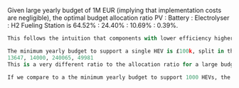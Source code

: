 Given large yearly budget of 1M EUR (implying that implementation costs are negligible),
the optimal budget allocation ratio PV : Battery : Electrolyser : H2 Fueling Station
is 64.52% : 24.40% : 10.69% : 0.39%.

```py
This follows the intuition that components with lower efficiency higher energy wastage need more investment to transmit the same quantity of energy.

The minimum yearly budget to support a single HEV is £100k, split in the PV : Battery : Electrolyser : H2 Fueling Station ratio:
13647, 14000, 240065, 49981
This is a very different ratio to the allocation ratio for a large budget because the effects of installation costs are more pronounced.

If we compare to a the minimum yearly budget to support 1000 HEVs, the ratio is:
```

